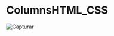 # ColumnsHTML_CSS

![Capturar](https://user-images.githubusercontent.com/108015125/175792720-60ee3c97-3971-49a4-8bac-b97ef9d4f0ca.PNG)
